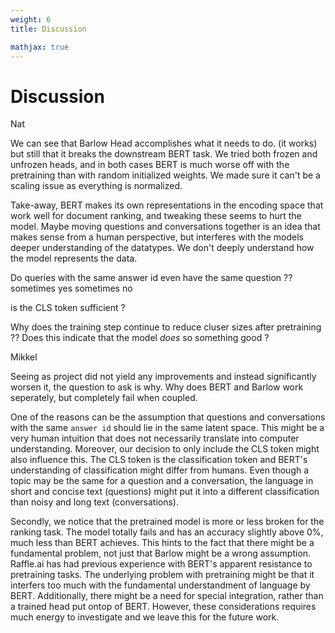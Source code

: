 ```yaml
---
weight: 6
title: Discussion

mathjax: true
---
```


# Discussion

<aside class="notice">
Nat
</aside>


We can see that Barlow Head accomplishes what it needs to do. (it works) but still that it breaks the downstream BERT task. We tried both frozen and unfrozen heads, and in both cases BERT is much worse off with the pretraining than with random initialized weights. We made sure it can't be a scaling issue as everything is normalized. 

Take-away, BERT makes its own representations in the encoding space that work well for document ranking, and tweaking these seems to hurt the model. Maybe moving questions and conversations together is an idea that makes sense from a human perspective, but interferes with the models deeper understanding of the datatypes. We don't deeply understand how the model represents the data.

Do queries with the same answer id even have the same question ?? sometimes yes sometimes no

is the CLS token sufficient ?

Why does the training step continue to reduce cluser sizes after pretraining ?? Does this indicate that the model *does* so something good ? 

<aside class="notice">
Mikkel
</aside>

Seeing as project did not yield any improvements and instead significantly worsen it, the question to ask is why. Why does BERT and Barlow work seperately, but completely fail when coupled. 

One of the reasons can be the assumption that questions and conversations with the same `answer id` should lie in the same latent space. This might be a very human intuition that does not necessarily translate into computer understanding. Moreover, our decision to only include the CLS token might also influence this. The CLS token is the classification token and BERT's understanding of classification might differ from humans. Even though a topic may be the same for a question and a conversation, the language in short and concise text (questions) might put it into a different classification than noisy and long text (conversations).

Secondly, we notice that the pretrained model is more or less broken for the ranking task. The model totally fails and has an accuracy slightly above 0%, much less than BERT achieves. This hints to the fact that there might be a fundamental problem, not just that Barlow might be a wrong assumption. Raffle.ai has had previous experience with BERT's apparent resistance to pretraining tasks. The underlying problem with pretraining might be that it interfers too much with the fundamental understandment of language by BERT. Additionally, there might be a need for special integration, rather than a trained head put ontop of BERT. However, these considerations requires much energy to investigate and we leave this for the future work. 
